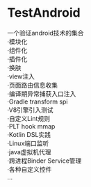 # TestAndroid
一个验证android技术的集合  
·模块化  
·组件化  
·插件化  
·换肤  
·view注入  
·页面路由信息收集  
·编译期异常捕获入口注入  
·Gradle transform spi  
·V8引擎引入测试  
·自定义Lint规则  
·PLT hook mmap  
·Kotlin DSL实践  
·Linux端口监听  
·java虚拟机代理  
·跨进程Binder Service管理  
·各种自定义控件  
...
